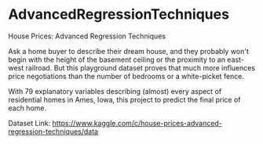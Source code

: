 # AdvancedRegressionTechniques
 House Prices: Advanced Regression Techniques
 
 Ask a home buyer to describe their dream house, and they probably won't begin with the height of the basement ceiling or the proximity to an east-west railroad. But this playground dataset proves that much more influences price negotiations than the number of bedrooms or a white-picket fence.

 With 79 explanatory variables describing (almost) every aspect of residential homes in Ames, Iowa, this project to predict the final price of each home.
 
 Dataset Link: https://www.kaggle.com/c/house-prices-advanced-regression-techniques/data
